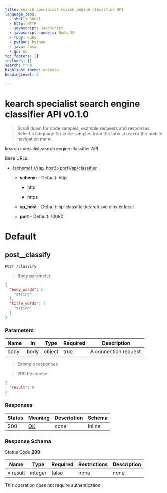```yaml
---
title: kearch specialist search engine classifier API
language_tabs:
  - shell: Shell
  - http: HTTP
  - javascript: JavaScript
  - javascript--nodejs: Node.JS
  - ruby: Ruby
  - python: Python
  - java: Java
  - go: Go
toc_footers: []
includes: []
search: true
highlight_theme: darkula
headingLevel: 2

---
```


<h1 id="kearch-specialist-search-engine-classifier-api">kearch specialist search engine classifier API v0.1.0</h1>

> Scroll down for code samples, example requests and responses. Select a language for code samples from the tabs above or the mobile navigation menu.

kearch specialist search engine classifier API

Base URLs:

* <a href="{scheme}://{sp_host}:{port}/sp/classifier">{scheme}://{sp_host}:{port}/sp/classifier</a>

    * **scheme** -  Default: http

        * http

        * https

    * **sp_host** -  Default: sp-classifier.kearch.svc.cluster.local

    * **port** -  Default: 10080

<h1 id="kearch-specialist-search-engine-classifier-api-default">Default</h1>

## post__classify

`POST /classify`

> Body parameter

```json
{
  "body_words": [
    "string"
  ],
  "title_words": [
    "string"
  ]
}
```

<h3 id="post__classify-parameters">Parameters</h3>

|Name|In|Type|Required|Description|
|---|---|---|---|---|
|body|body|object|true|A connection request.|

> Example responses

> 200 Response

```json
{
  "result": 0
}
```

<h3 id="post__classify-responses">Responses</h3>

|Status|Meaning|Description|Schema|
|---|---|---|---|
|200|[OK](https://tools.ietf.org/html/rfc7231#section-6.3.1)|none|Inline|

<h3 id="post__classify-responseschema">Response Schema</h3>

Status Code **200**

|Name|Type|Required|Restrictions|Description|
|---|---|---|---|---|
|» result|integer|false|none|none|

<aside class="success">
This operation does not require authentication
</aside>

